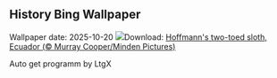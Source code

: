 ## History Bing Wallpaper
Wallpaper date: 2025-10-20
![](https://www.bing.com/th?id=OHR.HoffmansSloth_EN-GB2702154812_UHD.jpg&w=1000)Download: [Hoffmann's two-toed sloth, Ecuador (© Murray Cooper/Minden Pictures)](https://www.bing.com/th?id=OHR.HoffmansSloth_EN-GB2702154812_UHD.jpg)

Auto get programm by LtgX
